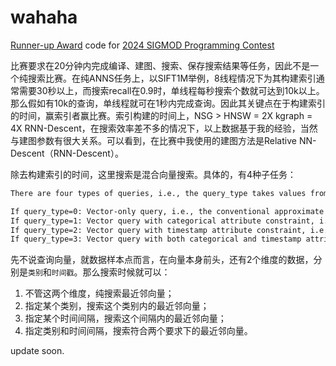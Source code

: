 # wahaha
[Runner-up Award](https://2024.sigmod.org/sigmod_awards.shtml) code for [2024 SIGMOD Programming Contest](https://dbgroup.cs.tsinghua.edu.cn/sigmod2024/leaders.shtml)

比赛要求在20分钟内完成编译、建图、搜索、保存搜索结果等任务，因此不是一个纯搜索比赛。在纯ANNS任务上，以SIFT1M举例，8线程情况下为其构建索引通常需要30秒以上，而搜索recall在0.9时，单线程每秒搜索个数就可达到10k以上。那么假如有10k的查询，单线程就可在1秒内完成查询。因此其关键点在于构建索引的时间，赢索引者赢比赛。索引构建的时间上，NSG > HNSW = 2X kgraph = 4X RNN-Descent，在搜索效率差不多的情况下，以上数据基于我的经验，当然与建图参数有很大关系。可以看到，在比赛中我使用的建图方法是Relative NN-Descent（RNN-Descent）。

除去构建索引的时间，这里搜索是混合向量搜索。具体的，有4种子任务：
```txt
There are four types of queries, i.e., the query_type takes values from 0, 1, 2 and 3. The 4 types of queries correspond to:

If query_type=0: Vector-only query, i.e., the conventional approximate nearest neighbor (ANN) search query.
If query_type=1: Vector query with categorical attribute constraint, i.e., ANN search for data points satisfying C=v.
If query_type=2: Vector query with timestamp attribute constraint, i.e., ANN search for data points satisfying l≤T≤r.
If query_type=3: Vector query with both categorical and timestamp attribute constraints, i.e. ANN search for data points satisfying C=v and l≤T≤r.
```
先不说查询向量，就数据样本点而言，在向量本身前头，还有2个维度的数据，分别是`类别`和`时间戳`。那么搜索时候就可以：
1. 不管这两个维度，纯搜索最近邻向量；
2. 指定某个类别，搜索这个类别内的最近邻向量；
3. 指定某个时间间隔，搜索这个间隔内的最近邻向量；
4. 指定类别和时间间隔，搜索符合两个要求下的最近邻向量。



update soon.
